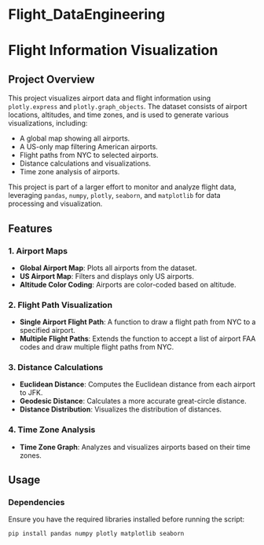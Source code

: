 # Flight_DataEngineering

# Flight Information Visualization

## Project Overview
This project visualizes airport data and flight information using `plotly.express` and `plotly.graph_objects`. The dataset consists of airport locations, altitudes, and time zones, and is used to generate various visualizations, including:

- A global map showing all airports.
- A US-only map filtering American airports.
- Flight paths from NYC to selected airports.
- Distance calculations and visualizations.
- Time zone analysis of airports.

This project is part of a larger effort to monitor and analyze flight data, leveraging `pandas`, `numpy`, `plotly`, `seaborn`, and `matplotlib` for data processing and visualization.

## Features
### 1. Airport Maps
- **Global Airport Map**: Plots all airports from the dataset.
- **US Airport Map**: Filters and displays only US airports.
- **Altitude Color Coding**: Airports are color-coded based on altitude.

### 2. Flight Path Visualization
- **Single Airport Flight Path**: A function to draw a flight path from NYC to a specified airport.
- **Multiple Flight Paths**: Extends the function to accept a list of airport FAA codes and draw multiple flight paths from NYC.

### 3. Distance Calculations
- **Euclidean Distance**: Computes the Euclidean distance from each airport to JFK.
- **Geodesic Distance**: Calculates a more accurate great-circle distance.
- **Distance Distribution**: Visualizes the distribution of distances.

### 4. Time Zone Analysis
- **Time Zone Graph**: Analyzes and visualizes airports based on their time zones.

## Usage
### Dependencies
Ensure you have the required libraries installed before running the script:
```sh
pip install pandas numpy plotly matplotlib seaborn
